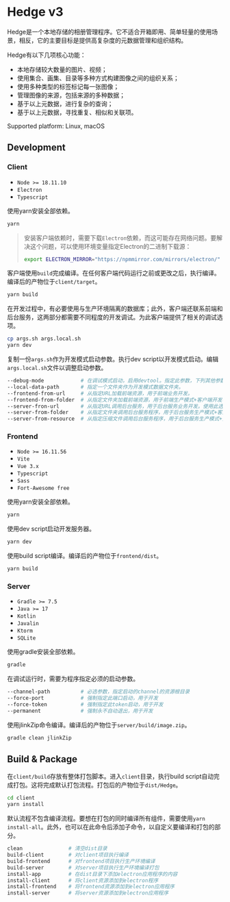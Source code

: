 # Hedge v3

Hedge是一个本地存储的相册管理程序。它不适合开箱即用、简单轻量的使用场景，相反，它的主要目标是提供高复杂度的元数据管理和组织结构。

Hedge有以下几项核心功能：
* 本地存储较大数量的图片、视频；
* 使用集合、画集、目录等多种方式构建图像之间的组织关系；
* 使用多种类型的标签标记每一张图像；
* 管理图像的来源，包括来源的多种数据；
* 基于以上元数据，进行复杂的查询；
* 基于以上元数据，寻找重复、相似和关联项。

Supported platform: Linux, macOS

## Development

### Client

* `Node >= 18.11.10`
* `Electron`
* `Typescript`

使用yarn安装全部依赖。
```sh
yarn
```

> 安装客户端依赖时，需要下载`Electron`依赖，而这可能存在网络问题。要解决这个问题，可以使用环境变量指定Electron的二进制下载源：
> ```sh
> export ELECTRON_MIRROR="https://npmmirror.com/mirrors/electron/"
> ```

客户端使用`build`完成编译。在任何客户端代码运行之前或更改之后，执行编译。编译后的产物位于`client/target`。
```sh
yarn build
```
在开发过程中，有必要使用与生产环境隔离的数据库；此外，客户端还联系前端和后台服务，这两部分都需要不同程度的开发调试。为此客户端提供了相关的调试选项。
```sh
cp args.sh args.local.sh
yarn dev
```
复制一份`args.sh`作为开发模式启动参数。执行dev script以开发模式启动。编辑`args.local.sh`文件以调整启动参数。
```sh
--debug-mode            # 在调试模式启动，启用devtool。指定此参数，下列其他参数才有效。
--local-data-path       # 指定一个文件夹作为开发模式数据文件夹。
--frontend-from-url     # 从指定URL加载前端资源，用于前端业务开发。
--frontend-from-folder  # 从指定文件夹加载前端资源，用于前端生产模式+客户端开发模式。
--server-fron-url       # 从指定URL调用后台服务，用于后台服务业务开发。使用此选项时后台服务启动管理功能被禁用。
--server-from-folder    # 从指定文件夹调用后台服务程序，用于后台服务生产模式+客户端开发模式。使用此选项时资源管理功能被禁用。
--server-from-resource  # 从指定压缩文件调用后台服务程序，用于后台服务生产模式+资源管理功能调试。
```

### Frontend

* `Node >= 16.11.56`
* `Vite`
* `Vue 3.x`
* `Typescript`
* `Sass`
* `Fort-Awesome free`

使用yarn安装全部依赖。
```sh
yarn
```

使用dev script启动开发服务器。
```sh
yarn dev
```

使用build script编译。编译后的产物位于`frontend/dist`。
```sh
yarn build
```

### Server

* `Gradle >= 7.5`
* `Java >= 17`
* `Kotlin`
* `Javalin`
* `Ktorm`
* `SQLite`

使用gradle安装全部依赖。
```sh
gradle
```

在调试运行时，需要为程序指定必须的启动参数。
```sh
--channel-path          # 必选参数，指定启动的channel的资源根目录
--force-port            # 强制指定此端口启动，用于开发
--force-token           # 强制指定此token启动，用于开发
--permanent             # 强制永不自动退出，用于开发
```

使用jlinkZip命令编译。编译后的产物位于`server/build/image.zip`。
```sh
gradle clean jlinkZip
```

## Build & Package

在`client/build`存放有整体打包脚本。进入`client`目录，执行build script自动完成打包。这将完成默认打包流程。打包后的产物位于`dist/Hedge`。
```sh
cd client
yarn install
```

默认流程不包含编译流程。要想在打包的同时编译所有组件，需要使用`yarn install-all`。此外，也可以在此命令后添加子命令，以自定义要编译和打包的部分。
```sh
clean               # 清空dist目录
build-client        # 对client项目执行编译
build-frontend      # 对frontend项目执行生产环境编译
build-server        # 对server项目执行生产环境编译打包
install-app         # 在dist目录下添加electron应用程序的内容
install-client      # 将client资源添加到electron程序
install-frontend    # 将frontend资源添加到electron应用程序
install-server      # 将server资源添加到electron应用程序
```
